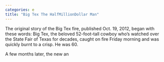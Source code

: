 ```yaml
---
categories: e
title: "Big Tex The HalfMillionDollar Man"
---
```


The original story of the Big Tex fire, published Oct. 19, 2012, began with these words:&nbsp;Big Tex, the beloved 52-foot-tall cowboy who’s watched over the State Fair of Texas for decades, caught on fire Friday morning and was quickly burnt to a crisp. He was 60.



A few months later, the new an